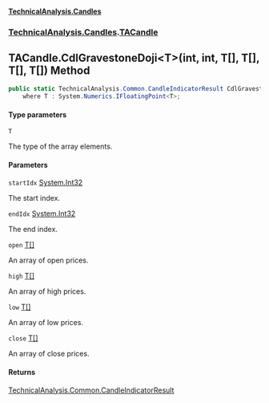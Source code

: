 #### [TechnicalAnalysis\.Candles](Atypical.TechnicalAnalysis.Candles.md 'Atypical\.TechnicalAnalysis\.Candles')
### [TechnicalAnalysis\.Candles](Atypical.TechnicalAnalysis.Candles.md#TechnicalAnalysis.Candles 'TechnicalAnalysis\.Candles').[TACandle](TACandle.md 'TechnicalAnalysis\.Candles\.TACandle')

## TACandle\.CdlGravestoneDoji\<T\>\(int, int, T\[\], T\[\], T\[\], T\[\]\) Method

```csharp
public static TechnicalAnalysis.Common.CandleIndicatorResult CdlGravestoneDoji<T>(int startIdx, int endIdx, T[] open, T[] high, T[] low, T[] close)
    where T : System.Numerics.IFloatingPoint<T>;
```
#### Type parameters

<a name='TechnicalAnalysis.Candles.TACandle.CdlGravestoneDoji_T_(int,int,T[],T[],T[],T[]).T'></a>

`T`

The type of the array elements\.
#### Parameters

<a name='TechnicalAnalysis.Candles.TACandle.CdlGravestoneDoji_T_(int,int,T[],T[],T[],T[]).startIdx'></a>

`startIdx` [System\.Int32](https://docs.microsoft.com/en-us/dotnet/api/System.Int32 'System\.Int32')

The start index\.

<a name='TechnicalAnalysis.Candles.TACandle.CdlGravestoneDoji_T_(int,int,T[],T[],T[],T[]).endIdx'></a>

`endIdx` [System\.Int32](https://docs.microsoft.com/en-us/dotnet/api/System.Int32 'System\.Int32')

The end index\.

<a name='TechnicalAnalysis.Candles.TACandle.CdlGravestoneDoji_T_(int,int,T[],T[],T[],T[]).open'></a>

`open` [T](TACandle.CdlGravestoneDoji_T_(int,int,T[],T[],T[],T[]).md#TechnicalAnalysis.Candles.TACandle.CdlGravestoneDoji_T_(int,int,T[],T[],T[],T[]).T 'TechnicalAnalysis\.Candles\.TACandle\.CdlGravestoneDoji\<T\>\(int, int, T\[\], T\[\], T\[\], T\[\]\)\.T')[\[\]](https://docs.microsoft.com/en-us/dotnet/api/System.Array 'System\.Array')

An array of open prices\.

<a name='TechnicalAnalysis.Candles.TACandle.CdlGravestoneDoji_T_(int,int,T[],T[],T[],T[]).high'></a>

`high` [T](TACandle.CdlGravestoneDoji_T_(int,int,T[],T[],T[],T[]).md#TechnicalAnalysis.Candles.TACandle.CdlGravestoneDoji_T_(int,int,T[],T[],T[],T[]).T 'TechnicalAnalysis\.Candles\.TACandle\.CdlGravestoneDoji\<T\>\(int, int, T\[\], T\[\], T\[\], T\[\]\)\.T')[\[\]](https://docs.microsoft.com/en-us/dotnet/api/System.Array 'System\.Array')

An array of high prices\.

<a name='TechnicalAnalysis.Candles.TACandle.CdlGravestoneDoji_T_(int,int,T[],T[],T[],T[]).low'></a>

`low` [T](TACandle.CdlGravestoneDoji_T_(int,int,T[],T[],T[],T[]).md#TechnicalAnalysis.Candles.TACandle.CdlGravestoneDoji_T_(int,int,T[],T[],T[],T[]).T 'TechnicalAnalysis\.Candles\.TACandle\.CdlGravestoneDoji\<T\>\(int, int, T\[\], T\[\], T\[\], T\[\]\)\.T')[\[\]](https://docs.microsoft.com/en-us/dotnet/api/System.Array 'System\.Array')

An array of low prices\.

<a name='TechnicalAnalysis.Candles.TACandle.CdlGravestoneDoji_T_(int,int,T[],T[],T[],T[]).close'></a>

`close` [T](TACandle.CdlGravestoneDoji_T_(int,int,T[],T[],T[],T[]).md#TechnicalAnalysis.Candles.TACandle.CdlGravestoneDoji_T_(int,int,T[],T[],T[],T[]).T 'TechnicalAnalysis\.Candles\.TACandle\.CdlGravestoneDoji\<T\>\(int, int, T\[\], T\[\], T\[\], T\[\]\)\.T')[\[\]](https://docs.microsoft.com/en-us/dotnet/api/System.Array 'System\.Array')

An array of close prices\.

#### Returns
[TechnicalAnalysis\.Common\.CandleIndicatorResult](https://docs.microsoft.com/en-us/dotnet/api/TechnicalAnalysis.Common.CandleIndicatorResult 'TechnicalAnalysis\.Common\.CandleIndicatorResult')